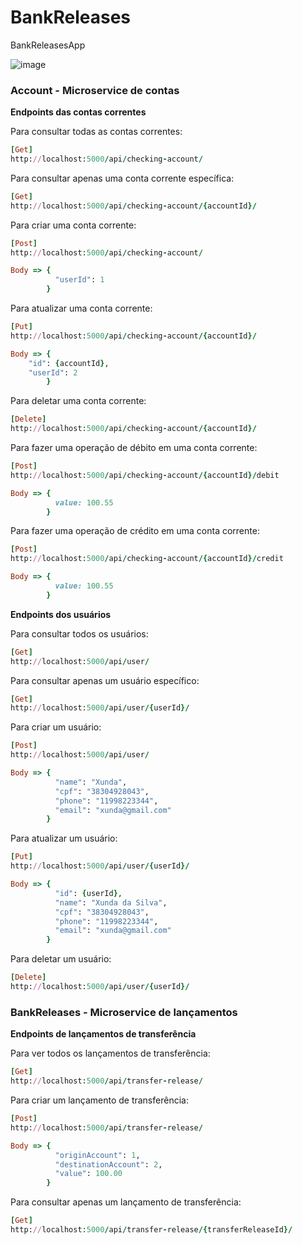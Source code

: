 # BankReleases
BankReleasesApp

![image](https://user-images.githubusercontent.com/16762195/52281784-f74cd280-2945-11e9-8ff1-122ac0138b76.png)

### Account - Microservice de contas

**Endpoints das contas correntes**

Para consultar todas as contas correntes:
```ruby
[Get]
http://localhost:5000/api/checking-account/
```

Para consultar apenas uma conta corrente específica:
```ruby
[Get]
http://localhost:5000/api/checking-account/{accountId}/
```

Para criar uma conta corrente:
```ruby
[Post]
http://localhost:5000/api/checking-account/

Body => {
          "userId": 1
        }
```

Para atualizar uma conta corrente:
```ruby
[Put]
http://localhost:5000/api/checking-account/{accountId}/

Body => {
	"id": {accountId},
	"userId": 2
        }
```

Para deletar uma conta corrente:
```ruby
[Delete]
http://localhost:5000/api/checking-account/{accountId}/
```

Para fazer uma operação de débito em uma conta corrente:
```ruby
[Post]
http://localhost:5000/api/checking-account/{accountId}/debit

Body => {
          value: 100.55
        }
```

Para fazer uma operação de crédito em uma conta corrente:
```ruby
[Post]
http://localhost:5000/api/checking-account/{accountId}/credit

Body => {
          value: 100.55
        }
```

**Endpoints dos usuários**

Para consultar todos os usuários:
```ruby
[Get]
http://localhost:5000/api/user/
```

Para consultar apenas um usuário específico:
```ruby
[Get]
http://localhost:5000/api/user/{userId}/
```

Para criar um usuário:
```ruby
[Post]
http://localhost:5000/api/user/

Body => {
          "name": "Xunda",
          "cpf": "38304928043",
          "phone": "11998223344",
          "email": "xunda@gmail.com"
        }
```

Para atualizar um usuário:
```ruby
[Put]
http://localhost:5000/api/user/{userId}/

Body => {
          "id": {userId},
          "name": "Xunda da Silva",
          "cpf": "38304928043",
          "phone": "11998223344",
          "email": "xunda@gmail.com"
        }
```

Para deletar um usuário:
```ruby
[Delete]
http://localhost:5000/api/user/{userId}/
```


### BankReleases - Microservice de lançamentos

**Endpoints de lançamentos de transferência**

Para ver todos os lançamentos de transferência:
```ruby
[Get]
http://localhost:5000/api/transfer-release/
```
Para criar um lançamento de transferência:
```ruby
[Post]
http://localhost:5000/api/transfer-release/

Body => {
          "originAccount": 1,
          "destinationAccount": 2,
          "value": 100.00
        }
```

Para consultar apenas um lançamento de transferência:
```ruby
[Get]
http://localhost:5000/api/transfer-release/{transferReleaseId}/
```
